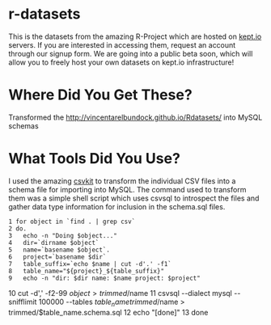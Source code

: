 r-datasets
==========

This is the datasets from the amazing R-Project which are hosted on
[kept.io](http://www.kept.io) servers. If you are interested in 
accessing them, request an account through our signup form. We are
going into a public beta soon, which will allow you to freely host
your own datasets on kept.io infrastructure!

Where Did You Get These?
========================

Transformed the http://vincentarelbundock.github.io/Rdatasets/ into MySQL schemas

What Tools Did You Use?
=======================

I used the amazing [csvkit](https://csvkit.readthedocs.org/en/0.9.0/) to
transform the individual CSV files into a schema file for importing into 
MySQL. The command used to transform them was a simple shell script
which uses csvsql to introspect the files and gather data type
information for inclusion in the schema.sql files.

    1 for object in `find . | grep csv`
    2 do.
    3   echo -n "Doing $object..."
    4   dir=`dirname $object`
    5   name=`basename $object`.
    6   project=`basename $dir`
    7   table_suffix=`echo $name | cut -d'.' -f1`
    8   table_name="${project}_${table_suffix}"
    9   echo -n "dir: $dir name: $name project: $project"
   10   cut -d',' -f2-99 $object > trimmed/$name
   11   csvsql --dialect mysql --snifflimit 100000 --tables $table_name
  trimmed/$name > trimmed/$table_name.schema.sql
   12   echo "[done]"
   13 done
